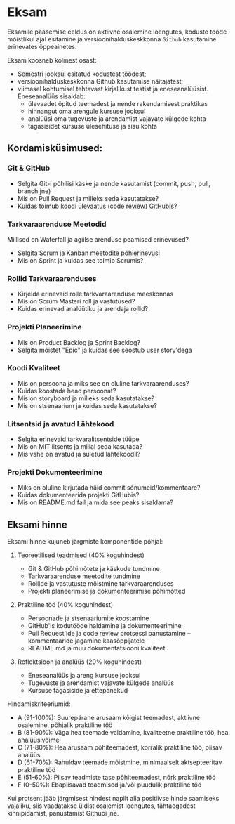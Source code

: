 # Eksam

Eksamile pääsemise eeldus on aktiivne osalemine loengutes, koduste tööde mõistlikul ajal esitamine ja versioonihalduskeskkonna `Github` kasutamine erinevates õppeainetes.

Eksam koosneb kolmest osast:

- Semestri jooksul esitatud kodustest töödest;  
- versioonihalduskeskkonna Github kasutamise näitajatest;  
- viimasel kohtumisel tehtavast kirjalikust testist ja eneseanalüüsist.  
  Eneseanalüüs sisaldab:
  - ülevaadet õpitud teemadest ja nende rakendamisest praktikas
  - hinnangut oma arengule kursuse jooksul
  - analüüsi oma tugevuste ja arendamist vajavate külgede kohta
  - tagasisidet kursuse ülesehituse ja sisu kohta

## Kordamisküsimused:

### Git & GitHub

- Selgita Git-i põhilisi käske ja nende kasutamist (commit, push, pull, branch jne)
- Mis on Pull Request ja milleks seda kasutatakse?
- Kuidas toimub koodi ülevaatus (code review) GitHubis?

### Tarkvaraarenduse Meetodid

Millised on Waterfall ja agiilse arenduse peamised erinevused?
- Selgita Scrum ja Kanban meetodite põhierinevusi
- Mis on Sprint ja kuidas see toimib Scrumis?

### Rollid Tarkvaraarenduses

- Kirjelda erinevaid rolle tarkvaraarenduse meeskonnas
- Mis on Scrum Masteri roll ja vastutused?
- Kuidas erinevad analüütiku ja arendaja rollid?

### Projekti Planeerimine

- Mis on Product Backlog ja Sprint Backlog?
- Selgita mõistet "Epic" ja kuidas see seostub user story'dega

### Koodi Kvaliteet

- Mis on persoona ja miks see on oluline tarkvaraarenduses?
- Kuidas koostada head persoonat?
- Mis on storyboard ja milleks seda kasutatakse?
- Mis on stsenaarium ja kuidas seda kasutatakse?

### Litsentsid ja avatud Lähtekood

- Selgita erinevaid tarkvaralitsentside tüüpe
- Mis on MIT litsents ja millal seda kasutada?
- Mis vahe on avatud ja suletud lähtekoodil?

### Projekti Dokumenteerimine

- Miks on oluline kirjutada häid commit sõnumeid/kommentaare?
- Kuidas dokumenteerida projekti GitHubis?
- Mis on README.md fail ja mida see peaks sisaldama?


## Eksami hinne

Eksami hinne kujuneb järgmiste komponentide põhjal:

1. Teoreetilised teadmised (40% koguhindest)
   - Git & GitHub põhimõtete ja käskude tundmine
   - Tarkvaraarenduse meetodite tundmine
   - Rollide ja vastutuste mõistmine tarkvaraarenduses
   - Projekti planeerimise ja dokumenteerimise põhimõtted

2. Praktiline töö (40% koguhindest)
   - Persoonade ja stsenaariumite koostamine
   - GitHub'is kodutööde haldamine ja dokumenteerimine
   - Pull Request'ide ja code review protsessi panustamine – kommentaaride jagamine kaasõppijatele
   - README.md ja muu dokumentatsiooni kvaliteet

3. Reflektsioon ja analüüs (20% koguhindest)
   - Eneseanalüüs ja areng kursuse jooksul
   - Tugevuste ja arendamist vajavate külgede analüüs
   - Kursuse tagasiside ja ettepanekud

Hindamiskriteeriumid:
- A (91-100%): Suurepärane arusaam kõigist teemadest, aktiivne osalemine, põhjalik praktiline töö
- B (81-90%): Väga hea teemade valdamine, kvaliteetne praktiline töö, hea analüüsivõime
- C (71-80%): Hea arusaam põhiteemadest, korralik praktiline töö, piisav analüüs
- D (61-70%): Rahuldav teemade mõistmine, minimaalselt aktsepteeritav praktiline töö
- E (51-60%): Piisav teadmiste tase põhiteemadest, nõrk praktiline töö
- F (0-50%): Ebapiisavad teadmised ja/või puudulik praktiline töö

Kui protsent jääb järgmisest hindest napilt alla positiivse hinde saamiseks vajaliku, siis vaadatakse üldist osalemist loengutes, tähtaegadest kinnipidamist, panustamist Githubi jne.

